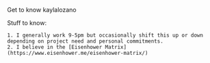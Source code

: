 Get to know kaylalozano

Stuff to know:
 
    1. I generally work 9-5pm but occasionally shift this up or down depending on project need and personal commitments.
    2. I believe in the [Eisenhower Matrix] (https://www.eisenhower.me/eisenhower-matrix/)

